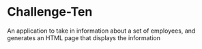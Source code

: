 # Challenge-Ten
An application to take in information about a set of employees, and generates an HTML page that displays the information
